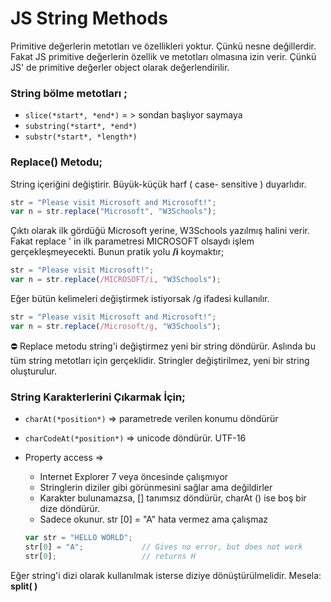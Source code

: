 # JS String Methods

Primitive değerlerin metotları ve özellikleri yoktur. Çünkü nesne değillerdir. Fakat JS primitive değerlerin özellik ve metotları olmasına izin verir. Çünkü JS' de primitive değerler object olarak değerlendirilir.

### String bölme metotları ;

- `slice(*start*, *end*)`   = > sondan başlıyor saymaya
- `substring(*start*, *end*)`
- `substr(*start*, *length*)`

### Replace() Metodu;

String içeriğini değiştirir. Büyük-küçük harf ( case- sensitive ) duyarlıdır.

```jsx
str = "Please visit Microsoft and Microsoft!";
var n = str.replace("Microsoft", "W3Schools");
```

Çıktı olarak ilk gördüğü Microsoft yerine, W3Schools yazılmış halini verir. Fakat replace ' in ilk parametresi MICROSOFT olsaydı işlem gerçekleşmeyecekti. Bunun pratik yolu **/i** koymaktır;

```jsx
str = "Please visit Microsoft!";
var n = str.replace(/MICROSOFT/i, "W3Schools");
```

Eğer bütün kelimeleri değiştirmek istiyorsak /g ifadesi kullanılır.

```jsx
str = "Please visit Microsoft and Microsoft!";
var n = str.replace(/Microsoft/g, "W3Schools");
```

<aside>
⛔ Replace metodu string'i değiştirmez yeni bir string döndürür. Aslında bu tüm string metotları için gerçeklidir. Stringler değiştirilmez, yeni bir string oluşturulur.

</aside>

### String Karakterlerini Çıkarmak İçin;

- `charAt(*position*)` ⇒ parametrede verilen konumu döndürür
- `charCodeAt(*position*)` ⇒ unicode döndürür. UTF-16
- Property access ⇒
    - Internet Explorer 7 veya öncesinde çalışmıyor
    - Stringlerin diziler gibi görünmesini sağlar ama değildirler
    - Karakter bulunamazsa, [] tanımsız döndürür, charAt () ise boş bir dize döndürür.
    - Sadece okunur. str [0] = "A" hata vermez ama çalışmaz
    
    ```jsx
    var str = "HELLO WORLD";
    str[0] = "A";             // Gives no error, but does not work
    str[0];                   // returns H
    ```
    

Eğer string'i dizi olarak kullanılmak isterse diziye dönüştürülmelidir. Mesela:  **split( )**